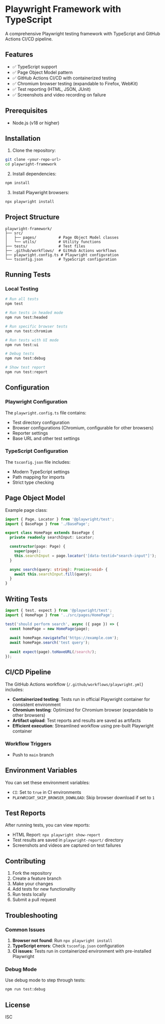 # Playwright Framework with TypeScript

A comprehensive Playwright testing framework with TypeScript and GitHub Actions CI/CD pipeline.

## Features

- ✅ TypeScript support
- ✅ Page Object Model pattern
- ✅ GitHub Actions CI/CD with containerized testing
- ✅ Chromium browser testing (expandable to Firefox, WebKit)
- ✅ Test reporting (HTML, JSON, JUnit)
- ✅ Screenshots and video recording on failure

## Prerequisites

- Node.js (v18 or higher)

## Installation

1. Clone the repository:
```bash
git clone <your-repo-url>
cd playwright-framework
```

2. Install dependencies:
```bash
npm install
```

3. Install Playwright browsers:
```bash
npx playwright install
```

## Project Structure

```
playwright-framework/
├── src/
│   ├── pages/          # Page Object Model classes
│   └── utils/          # Utility functions
├── tests/              # Test files
├── .github/workflows/  # GitHub Actions workflows
├── playwright.config.ts # Playwright configuration
└── tsconfig.json       # TypeScript configuration
```

## Running Tests

### Local Testing

```bash
# Run all tests
npm test

# Run tests in headed mode
npm run test:headed

# Run specific browser tests
npm run test:chromium

# Run tests with UI mode
npm run test:ui

# Debug tests
npm run test:debug

# Show test report
npm run test:report
```


## Configuration

### Playwright Configuration

The `playwright.config.ts` file contains:

- Test directory configuration
- Browser configurations (Chromium, configurable for other browsers)
- Reporter settings
- Base URL and other test settings

### TypeScript Configuration

The `tsconfig.json` file includes:

- Modern TypeScript settings
- Path mapping for imports
- Strict type checking

## Page Object Model

Example page class:

```typescript
import { Page, Locator } from '@playwright/test';
import { BasePage } from './BasePage';

export class HomePage extends BasePage {
  private readonly searchInput: Locator;

  constructor(page: Page) {
    super(page);
    this.searchInput = page.locator('[data-testid="search-input"]');
  }

  async search(query: string): Promise<void> {
    await this.searchInput.fill(query);
  }
}
```

## Writing Tests

```typescript
import { test, expect } from '@playwright/test';
import { HomePage } from '../src/pages/HomePage';

test('should perform search', async ({ page }) => {
  const homePage = new HomePage(page);
  
  await homePage.navigateTo('https://example.com');
  await homePage.search('test query');
  
  await expect(page).toHaveURL(/search/);
});
```

## CI/CD Pipeline

The GitHub Actions workflow (`/.github/workflows/playwright.yml`) includes:

- **Containerized testing**: Tests run in official Playwright container for consistent environment
- **Chromium testing**: Optimized for Chromium browser (expandable to other browsers)
- **Artifact upload**: Test reports and results are saved as artifacts
- **Efficient execution**: Streamlined workflow using pre-built Playwright container

### Workflow Triggers

- Push to `main` branch

## Environment Variables

You can set these environment variables:

- `CI`: Set to `true` in CI environments
- `PLAYWRIGHT_SKIP_BROWSER_DOWNLOAD`: Skip browser download if set to `1`

## Test Reports

After running tests, you can view reports:

- HTML Report: `npx playwright show-report`
- Test results are saved in `playwright-report/` directory
- Screenshots and videos are captured on test failures

## Contributing

1. Fork the repository
2. Create a feature branch
3. Make your changes
4. Add tests for new functionality
5. Run tests locally
6. Submit a pull request

## Troubleshooting

### Common Issues

1. **Browser not found**: Run `npx playwright install`
2. **TypeScript errors**: Check `tsconfig.json` configuration
3. **CI issues**: Tests run in containerized environment with pre-installed Playwright

### Debug Mode

Use debug mode to step through tests:

```bash
npm run test:debug
```

## License

ISC